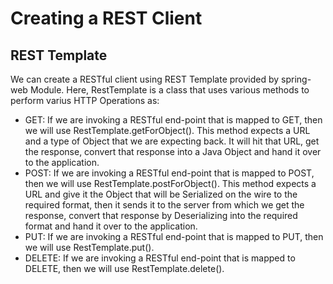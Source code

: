 # Creating a REST Client

## REST Template
 We can create a RESTful client using REST Template provided by spring-web Module. Here, RestTemplate is a class that uses various methods to perform varius HTTP Operations as:
 
 - GET: If we are invoking a RESTful end-point that is mapped to GET, then we will use RestTemplate.getForObject(). This method expects a URL and a type of Object that we are expecting back. It will hit that URL, get the response, convert that response into a Java Object and hand it over to the application.
 - POST: If we are invoking a RESTful end-point that is mapped to POST, then we will use RestTemplate.postForObject(). This method expects a URL and give it the Object that will be Serialized on the wire to the required format, then it sends it to the server from which we get the response, convert that response by Deserializing into the required format and hand it over to the application.
 - PUT: If we are invoking a RESTful end-point that is mapped to PUT, then we will use RestTemplate.put().
 - DELETE: If we are invoking a RESTful end-point that is mapped to DELETE, then we will use RestTemplate.delete().

